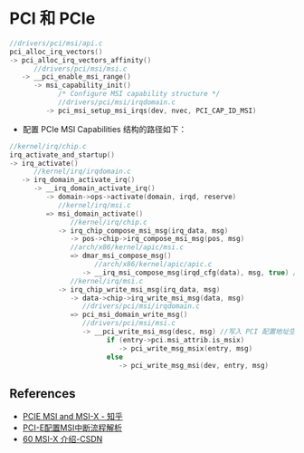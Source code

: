 # PCI 和 PCIe

```cpp
//drivers/pci/msi/api.c
pci_alloc_irq_vectors()
-> pci_alloc_irq_vectors_affinity()
      //drivers/pci/msi/msi.c
   -> __pci_enable_msi_range()
      -> msi_capability_init()
            /* Configure MSI capability structure */
            //drivers/pci/msi/irqdomain.c
         -> pci_msi_setup_msi_irqs(dev, nvec, PCI_CAP_ID_MSI)
```
* 配置 PCIe MSI Capabilities 结构的路径如下：
```cpp
//kernel/irq/chip.c
irq_activate_and_startup()
-> irq_activate()
      //kernel/irq/irqdomain.c
   -> irq_domain_activate_irq()
      -> __irq_domain_activate_irq()
         -> domain->ops->activate(domain, irqd, reserve)
            //kernel/irq/msi.c
         => msi_domain_activate()
               //kernel/irq/chip.c
            -> irq_chip_compose_msi_msg(irq_data, msg)
               -> pos->chip->irq_compose_msi_msg(pos, msg)
               //arch/x86/kernel/apic/msi.c
               => dmar_msi_compose_msg()
                     //arch/x86/kernel/apic/apic.c
                  -> __irq_msi_compose_msg(irqd_cfg(data), msg, true) //构造 struct msi_msg
               //kernel/irq/msi.c
            -> irq_chip_write_msi_msg(irq_data, msg)
               -> data->chip->irq_write_msi_msg(data, msg)
                  //drivers/pci/msi/irqdomain.c
               => pci_msi_domain_write_msg()
                  //drivers/pci/msi/msi.c
                  -> __pci_write_msi_msg(desc, msg) //写入 PCI 配置地址空间
                        if (entry->pci.msi_attrib.is_msix)
                           -> pci_write_msg_msix(entry, msg)
                        else
                           -> pci_write_msg_msi(dev, entry, msg)
```

## References
* [PCIE MSI and MSI-X - 知乎](https://zhuanlan.zhihu.com/p/623790570)
* [PCI-E配置MSI中断流程解析](https://developer.aliyun.com/article/48070)
* [60 MSI-X 介绍-CSDN](https://blog.csdn.net/linjiasen/article/details/105858038)